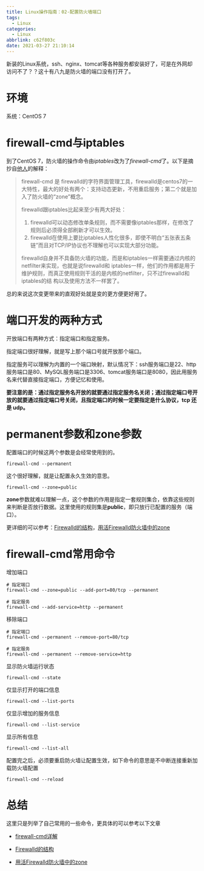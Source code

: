 ```yaml
---
title: Linux操作指南：02-配置防火墙端口
tags:
  - Linux
categories:
  - Linux
abbrlink: c62f803c
date: 2021-03-27 21:10:14
---
```



新装的Linux系统，ssh、nginx、tomcat等各种服务都安装好了，可是在外网却访问不了？？这十有八九是防火墙的端口没有打开了。

<!-- more -->

# 环境

系统：CentOS 7



# firewall-cmd与iptables

到了CentOS 7，防火墙的操作命令由*iptables*改为了*firewall-cmd*了。以下是摘抄自[他人](https://wangchujiang.com/linux-command/c/firewall-cmd.html)的解释：

> firewall-cmd 是 firewalld的字符界面管理工具，firewalld是centos7的一大特性，最大的好处有两个：支持动态更新，不用重启服务；第二个就是加入了防火墙的“zone”概念。
>
> firewalld跟iptables比起来至少有两大好处：
>
> 1. firewalld可以动态修改单条规则，而不需要像iptables那样，在修改了规则后必须得全部刷新才可以生效。
> 2. firewalld在使用上要比iptables人性化很多，即使不明白“五张表五条链”而且对TCP/IP协议也不理解也可以实现大部分功能。
>
> firewalld自身并不具备防火墙的功能，而是和iptables一样需要通过内核的netfilter来实现，也就是说firewalld和 iptables一样，他们的作用都是用于维护规则，而真正使用规则干活的是内核的netfilter，只不过firewalld和iptables的结 构以及使用方法不一样罢了。

总的来说这次变更带来的直观好处就是变的更方便更好用了。



# 端口开发的两种方式

开放端口有两种方式：指定端口和指定服务。

指定端口很好理解，就是写上那个端口号就开放那个端口。

指定服务可以理解为内置的一个端口映射，默认情况下：ssh服务端口是22、http服务端口是80、MySQL服务端口是3306、tomcat服务端口是8080，因此用服务名来代替直接指定端口，方便记忆和使用。

**要注意的是：通过指定服务名开放的就要通过指定服务名关闭；通过指定端口号开放的就要通过指定端口号关闭，且指定端口的时候一定要指定是什么协议，tcp 还是 udp。**



# permanent参数和zone参数

配置端口的时候这两个参数是会经常使用到的。

``` shell
firewall-cmd --permanent
```

这个很好理解，就是让配置永久生效的意思。



``` shell
firewall-cmd --zone=public
```

**zone**参数就难以理解一点，这个参数的作用是指定一套规则集合，依靠这些规则来判断是否放行数据。这里使用的规则集是**public**，即只放行已配置的服务（端口）。

更详细的可以参考：[Firewalld的结构](http://www.excelib.com/article/287/show/#g5vTC3)，[用活Firewalld防火墙中的zone](https://www.cnblogs.com/excelib/p/5155951.html)



# firewall-cmd常用命令

增加端口

``` shell
# 指定端口
firewall-cmd --zone=public --add-port=80/tcp --permanent

# 指定服务
firewall-cmd --add-service=http --permanent
```

移除端口

``` shell
# 指定端口
firewall-cmd --permanent --remove-port=80/tcp

# 指定服务
firewall-cmd --permanent --remove-service=http
```

显示防火墙运行状态

``` shell
firewall-cmd --state
```

仅显示打开的端口信息

``` shell
firewall-cmd --list-ports
```

仅显示增加的服务信息

``` shell
firewall-cmd --list-service
```

显示所有信息

``` shell
firewall-cmd --list-all
```

配置完之后，必须要重启防火墙让配置生效，如下命令的意思是不中断连接重新加载防火墙配置

``` shell
firewall-cmd --reload
```



# 总结

这里只是列举了自己常用的一些命令，更具体的可以参考以下文章

* [firewall-cmd详解](https://wangchujiang.com/linux-command/c/firewall-cmd.html)

* [Firewalld的结构](http://www.excelib.com/article/287/show/#g5vTC3)
* [用活Firewalld防火墙中的zone](https://www.cnblogs.com/excelib/p/5155951.html)

